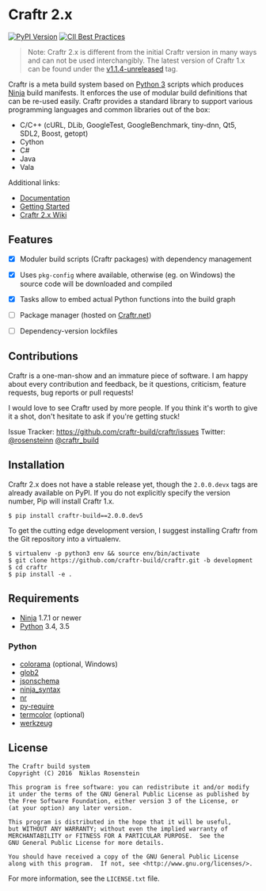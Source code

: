 # Craftr 2.x

[![PyPI Version](https://img.shields.io/pypi/v/craftr-build.svg)](https://pypi.python.org/pypi/craftr-build)
[![CII Best Practices](https://bestpractices.coreinfrastructure.org/projects/530/badge)](https://bestpractices.coreinfrastructure.org/projects/530)

> Note: Craftr 2.x is different from the initial Craftr version in many ways
> and can not be used interchangibly. The latest version of Craftr 1.x can be
> found under the [v1.1.4-unreleased](https://github.com/craftr-build/craftr/tree/v1.1.4-unreleased)
> tag.

Craftr is a meta build system based on [Python 3] scripts which produces
[Ninja] build manifests. It enforces the use of modular build definitions
that can be re-used easily. Craftr provides a standard library to support
various programming languages and common libraries out of the box:

- C/C++ (cURL, DLib, GoogleTest, GoogleBenchmark, tiny-dnn, Qt5, SDL2, Boost, getopt)
- Cython
- C#
- Java
- Vala

Additional links:

- [Documentation]
- [Getting Started]
- [Craftr 2.x Wiki][Wiki]

[Ninja]: https://github.com/ninja-build/ninja
[Python 3]: https://www.python.org/
[Documentation]: https://github.com/craftr-build/craftr/tree/master/doc
[Getting Started]: https://github.com/craftr-build/craftr/tree/master/doc/getting-started.md
[Wiki]: https://github.com/craftr-build/craftr/wiki

## Features

- [x] Moduler build scripts (Craftr packages) with dependency management
- [x] Uses `pkg-config` where available, otherwise (eg. on Windows) the source
      code will be downloaded and compiled
- [x] Tasks allow to embed actual Python functions into the build graph
- [ ] Package manager (hosted on [Craftr.net])
- [ ] Dependency-version lockfiles


  [Craftr.net]: https://craftr.net

## Contributions

Craftr is a one-man-show and an immature piece of software. I am happy about
every contribution and feedback, be it questions, criticism, feature requests,
bug reports or pull requests!

I would love to see Craftr used by more people. If you think it's worth to
give it a shot, don't hesitate to ask if you're getting stuck!

Issue Tracker: https://github.com/craftr-build/craftr/issues
Twitter: [@rosensteinn](twitter.com/rosensteinn) [@craftr_build](https://twitter.com/craftr_build)

## Installation

Craftr 2.x does not have a stable release yet, though the `2.0.0.devx` tags
are already available on PyPI. If you do not explicitly specify the version
number, Pip will install Craftr 1.x.

    $ pip install craftr-build==2.0.0.dev5

To get the cutting edge development version, I suggest installing Craftr
from the Git repository into a virtualenv.

    $ virtualenv -p python3 env && source env/bin/activate
    $ git clone https://github.com/craftr-build/craftr.git -b development
    $ cd craftr
    $ pip install -e .

## Requirements

- [Ninja] 1.7.1 or newer
- [Python][Python 3] 3.4, 3.5

### Python

- [colorama](https://pypi.python.org/pypi/colorama) (optional, Windows)
- [glob2](https://pypi.python.org/pypi/glob2)
- [jsonschema](https://pypi.python.org/pypi/jsonschema)
- [ninja_syntax](https://pypi.python.org/pypi/ninja_syntax)
- [nr](https://pypi.python.org/pypi/nr)
- [py-require](https://pypi.python.org/pypi/py-require)
- [termcolor](https://pypi.python.org/pypi/termcolor) (optional)
- [werkzeug](https://pypi.python.org/pypi/werkzeug)

## License

    The Craftr build system
    Copyright (C) 2016  Niklas Rosenstein

    This program is free software: you can redistribute it and/or modify
    it under the terms of the GNU General Public License as published by
    the Free Software Foundation, either version 3 of the License, or
    (at your option) any later version.

    This program is distributed in the hope that it will be useful,
    but WITHOUT ANY WARRANTY; without even the implied warranty of
    MERCHANTABILITY or FITNESS FOR A PARTICULAR PURPOSE.  See the
    GNU General Public License for more details.

    You should have received a copy of the GNU General Public License
    along with this program.  If not, see <http://www.gnu.org/licenses/>.

For more information, see the `LICENSE.txt` file.
